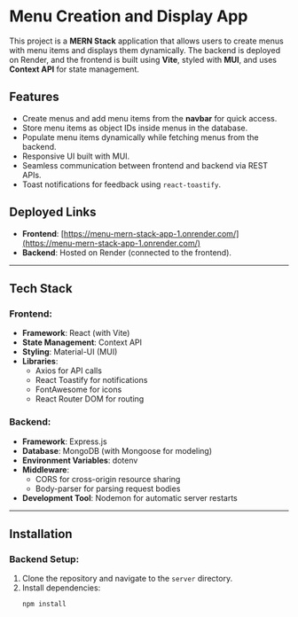# Menu Creation and Display App

This project is a **MERN Stack** application that allows users to create menus with menu items and displays them dynamically. The backend is deployed on Render, and the frontend is built using **Vite**, styled with **MUI**, and uses **Context API** for state management.

## Features

- Create menus and add menu items from the **navbar** for quick access.
- Store menu items as object IDs inside menus in the database.
- Populate menu items dynamically while fetching menus from the backend.
- Responsive UI built with MUI.
- Seamless communication between frontend and backend via REST APIs.
- Toast notifications for feedback using `react-toastify`.

## Deployed Links

- **Frontend**: [https://menu-mern-stack-app-1.onrender.com/](https://menu-mern-stack-app-1.onrender.com/)
- **Backend**: Hosted on Render (connected to the frontend).

---

## Tech Stack

### Frontend:
- **Framework**: React (with Vite)
- **State Management**: Context API
- **Styling**: Material-UI (MUI)
- **Libraries**:
  - Axios for API calls
  - React Toastify for notifications
  - FontAwesome for icons
  - React Router DOM for routing

### Backend:
- **Framework**: Express.js
- **Database**: MongoDB (with Mongoose for modeling)
- **Environment Variables**: dotenv
- **Middleware**:
  - CORS for cross-origin resource sharing
  - Body-parser for parsing request bodies
- **Development Tool**: Nodemon for automatic server restarts

---

## Installation

### Backend Setup:
1. Clone the repository and navigate to the `server` directory.
2. Install dependencies:
   ```bash
   npm install
